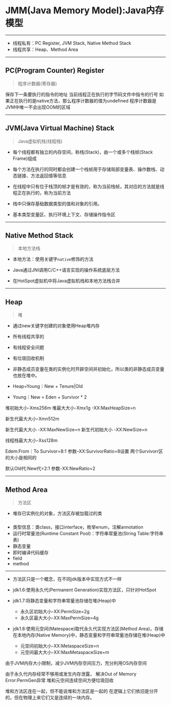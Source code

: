 # JMM(Java Memory Model):Java内存模型

---

- 线程私有：PC Register, JVM Stack, Native Method Stack
- 线程共享：Heap、Method Area

---
## PC(Program Counter) Register
> 程序计数器(寄存器)

保存下一条要执行的指令的地址
当前线程正在执行的字节码文件中指令的行号
如果正在执行的是native方法，那么程序计数器的值为undefined
程序计数器是JVM中唯一不会出现OOM的区域


---
## JVM(Java Virtual Machine) Stack
> Java虚拟机栈(线程栈)
- 每个线程都有独立的内存空间，称栈(Stack)，由一个或多个栈帧(Stack Frame)组成
- 每个方法在执行的同时都会创建一个栈帧用于存储局部变量表、操作数栈、动态链接、方法返回值等信息
- 在线程中只有位于栈顶的帧才是有效的，称为当前栈帧，其对应的方法就是线程正在执行的，称为当前方法

- 栈中只保存基础数据类型的值和对象的引用。

- 基本类型变量区、执行环境上下文、存储操作指令区

---
## Native Method Stack
> 本地方法栈
- 本地方法：使用关键字`native`修饰的方法
- Java通过JNI调用C/C++语言实现的操作系统底层方法

- 在HotSpot虚拟机中将Java虚拟机栈和本地方法栈合并


---
## Heap
> 堆
- 通过new关键字创建的对象使用Heap堆内存
- 所有线程共享的
- 有线程安全问题
- 有垃圾回收机制

- 非静态成员变量在类的实例化时开辟空间并初始化，所以类的非静态成员变量也放在堆中。

- Heap=Young｜New + Tenure|Old
- Young｜New = Eden + Survivor * 2


堆初始大小-Xms256m
堆最大大小-Xmx1g
-XX:MaxHeapSize=n

新生代最大大小-Xmn512m

新生代最大大小
-XX:MaxNewSize=n
新生代初始大小
-XX:NewSize=n

线程栈最大大小-Xss128m

Edem:From｜To Survivor=8:1
参数–XX:SurvivorRatio=8设置
两个Survivorr区的大小是相同的

默认Old代:New代=2:1
参数-XX:NewRatio=2


---
## Method Area
> 方法区

- 堆存已实例化的对象，方法区存被加载过的类
###
- 类型信息：类class，接口interface，枚举enum，注解annotation
- 运行时常量池(Runtime Constant Pool)：字符串常量池(String Table:字符串表)
- 静态变量
- 即时编译代码缓存
- field
- method

---

- 方法区只是一个概念，在不同jdk版本中实现方式不一样

- jdk1.6:使用永久代(Permanent Generation)实现方法区，只针对HotSpot

- jdk1.7:将静态变量和字符串常量池存储在堆(Heap)中
    - 永久区初始大小-XX:PermSize=2g
    - 永久区最大大小-XX:MaxPermSize=4g


- jdk1.8:使用元空间(Matespace)取代永久代实现方法区(Method Area)，存储在本地内存(Native Memory)中，静态变量和字符串常量池存储在堆(Heap)中
    - 元空间初始大小-XX:MetaspaceSize=n
    - 元空间最大大小-XX:MaxMetaspaceSize=m

由于JVM内存大小限制，减少JVM内存空间压力，充分利用OS内存空间

由于永久代内存经常不够用或发生内存泄露，
解决Out of Memory Error:PermGen异常
堆和元空间连续空间方便垃圾回收


堆和方法区连在一起，但不能说堆和方法区是一起的
在逻辑上它们依旧是分开的，但在物理上来它们又是连续的一块内存。


